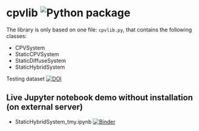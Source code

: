 # cpvlib ![Python package](https://github.com/isi-ies-group/cpvlib/workflows/Python%20package/badge.svg)
The library is only based on one file: `cpvlib.py`, that contains the following classes:

* CPVSystem
* StaticCPVSystem
* StaticDiffuseSystem
* StaticHybridSystem

Testing dataset [![DOI](https://zenodo.org/badge/DOI/10.5281/zenodo.3346823.svg)](https://doi.org/10.5281/zenodo.3346823)

## Live Jupyter notebook demo without installation (on external server)
* StaticHybridSystem_tmy.ipynb [![Binder](https://mybinder.org/badge_logo.svg)](https://mybinder.org/v2/gh/isi-ies-group/cpvlib/master?filepath=StaticHybridSystem_tmy.ipynb)
